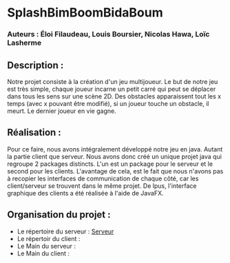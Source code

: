 # SplashBimBoomBidaBoum

### Auteurs : Éloi Filaudeau, Louis Boursier, Nicolas Hawa, Loïc Lasherme

## Description :
Notre projet consiste à la création d'un jeu multijoueur. Le but de notre jeu est très simple, chaque joueur incarne un petit carré qui peut se déplacer dans tous les sens sur une scène 2D. Des obstacles apparaissent tout les x temps (avec x pouvant être modifié), si un joueur touche un obstacle, il meurt. Le dernier joueur en vie gagne.

## Réalisation :
Pour ce faire, nous avons intégralement développé notre jeu en java. Autant la partie client que serveur. Nous avons donc créé un unique projet java qui regroupe 2 packages distincts. L'un est un package pour le serveur et le second pour les clients. L'avantage de cela, est le fait que nous n'avons pas à recopier les interfaces de communication de chaque côté, car les client/serveur se trouvent dans le même projet. De lpus, l'interface graphique des clients a été réalisée à l'aide de JavaFX.

## Organisation du projet :
* Le répertoire du serveur : [Serveur](SplashBimBoomBidaBoum/src/com/alma/splashbimboombidaboum/client)
* Le répertoir du client :
* Le Main du serveur :
* Le Main du client : 
